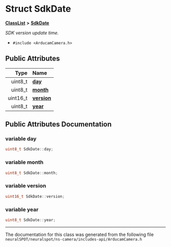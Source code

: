 

# Struct SdkDate



[**ClassList**](annotated.md) **>** [**SdkDate**](struct_sdk_date.md)



_SDK version update time._ 

* `#include <ArducamCamera.h>`





















## Public Attributes

| Type | Name |
| ---: | :--- |
|  uint8\_t | [**day**](#variable-day)  <br> |
|  uint8\_t | [**month**](#variable-month)  <br> |
|  uint16\_t | [**version**](#variable-version)  <br> |
|  uint8\_t | [**year**](#variable-year)  <br> |












































## Public Attributes Documentation




### variable day 

```C++
uint8_t SdkDate::day;
```






### variable month 

```C++
uint8_t SdkDate::month;
```






### variable version 

```C++
uint16_t SdkDate::version;
```






### variable year 

```C++
uint8_t SdkDate::year;
```




------------------------------
The documentation for this class was generated from the following file `neuralSPOT/neuralspot/ns-camera/includes-api/ArducamCamera.h`

